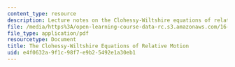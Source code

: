 ```yaml
---
content_type: resource
description: Lecture notes on the Clohessy-Wiltshire equations of relative motion.
file: /media/https%3A/open-learning-course-data-rc.s3.amazonaws.com/16-346-astrodynamics-fall-2008/e4f0632a9f1c98f7e9b25492e1a30eb1_lec_26.pdf
file_type: application/pdf
resourcetype: Document
title: The Clohessy-Wiltshire Equations of Relative Motion
uid: e4f0632a-9f1c-98f7-e9b2-5492e1a30eb1
---
```

